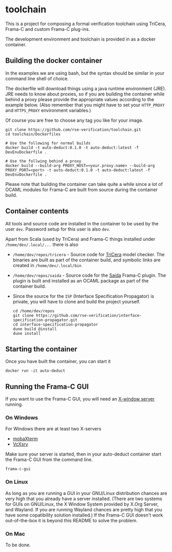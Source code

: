 # toolchain

This is a project for composing a formal verification toolchain using
TriCera, Frama-C and custom Frama-C plug-ins.

The development environment and toolchain is provided in as a docker
container.

## Building the docker container

In the examples we are using bash, but the syntax should be similar
in your command line shell of choice.

The dockerfile will download things using a java runtime environment
(JRE). JRE needs to know about proxies, so if you are building the
container while behind a proxy please provide the appropriate values
according to the example below. (Also remember that you might have to
set your `HTTP_PROXY` and `HTTPS_PROXY` environment variables.)

Of course you are free to choose any tag you like for your image.

```shell
git clone https://github.com/rse-verification/toolchain.git
cd toolchain/Dockerfiles

# Use the following for normal builds
docker build -t auto-deduct:0.1.0 -t auto-deduct:latest -f DevEnvDockerfile .

# Use the follwing behind a proxy
docker build --build-arg PROXY_HOST=<your.proxy.name> --build-arg PROXY_PORT=<port> -t auto-deduct:0.1.0 -t auto-deduct:latest -f DevEnvDockerfile .
```

Please note that building the container can take quite a while since
a lot of OCAML modules for Frama-C are built from source during
the container build.

## Container contents

All tools and source code are installed in the container to be used by
the user `dev`. Password setup for this user is also `dev`.

Apart from Scala (used by TriCera) and Frama-C things installed under
`/home/dev/.local/...` there is also

* `/home/dev/repos/tricera` - Source code for
  [TriCera](https://github.com/uuverifiers/tricera) model checker.
  The binaries are built as part of the container build, and symbolic
  links are created in `/home/dev/.local/bin`

* `/home/dev/repos/saida` - Source code for the
  [Saida](https://github.com/rse-verification/saida) Frama-C plugin.
  The plugin is built and installed as an OCAML package as part of
  the container build.

* Since the source for the `ISP` (Interface Specification Propagator)
  is private, you will have to clone and build the project yourself.

  ```shell
  cd /home/dev/repos
  git clone https://github.com/rse-verification/interface-specification-propagator.git
  cd interface-specification-propagator
  dune build @install
  dune install
  ```

## Starting the container

Once you have built the container, you can start it

```shell
docker run -it auto-deduct
```

## Running the Frama-C GUI

If you want to use the Frama-C GUI, you will need an
[X-window server](https://en.wikipedia.org/wiki/X_Window_System)
running.

### On Windows

For Windows there are at least two X-servers

* [mobaXterm](https://mobaxterm.mobatek.net/)
* [VcXsrv](https://sourceforge.net/projects/vcxsrv/)

Make sure your server is started, then in your auto-deduct container
start the Frama-C GUI from the command line.

```shell
frama-c-gui
```

### On Linux

As long as you are running a GUI in your GNU/Linux distribution
chances are very high that you already have a server installed.
(There are two systems for GUIs on GNU/Linux, the X Window System
provided by X.Org Server, and Wayland. If you are running Wayland
chances are pretty high that you have some copatibility solution
installed.) If the Frama-C GUI doesn't work out-of-the-box it is
beyond this README to solve the problem.

### On Mac

To be done.
